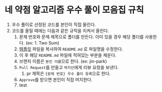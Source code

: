 # 네 약점 알고리즘 우수 풀이 모음집 규칙

1. 우수 풀이로 선정된 코드를 본인이 직접 올린다.
2. 코드를 올릴 때에는 다음과 같은 규칙을 지켜서 올린다.
   1. 문제 번호와 문제 제목으로 폴더를 만든다. 이미 있을 경우 해당 폴더를 사용한다. (ex: 1. Two Sum)
   2. [템플릿](template.md) 파일을 복사하여 `README.md` 로 파일명을 수정한다.
   3. 이 후 해당 `README.md` 파일에 적혀있는 부분을 채운다.
   4. 브랜치 이름은 `본인 이름`으로 한다. (ex: jin-park) 
   5. `Pull Request`를 만들고 `박지인`에게 리뷰 요청을 보낸다.
      1. pr 제목은 `{문제 번호} 우수 풀이 등록`으로 한다.
   6. `Approve`를 받으면 본인이 직접 머지한다.
   7. test